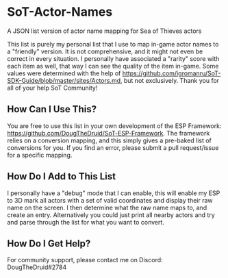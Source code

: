 # SoT-Actor-Names
A JSON list version of actor name mapping for Sea of Thieves actors

This list is purely my personal list that I use to map in-game actor names to a "friendly" version.
It is not comprehensive, and it might not even be correct in every situation. I personally have associated a
"rarity" score with each item as well, that way I can see the quality of the item in-game. Some values were
determined with the help of https://github.com/igromanru/SoT-SDK-Guide/blob/master/sites/Actors.md, but not
exclusively. Thank you for all of your help SoT Community!

## How Can I Use This?
You are free to use this list in your own development of the ESP Framework: https://github.com/DougTheDruid/SoT-ESP-Framework. The framework 
relies on a conversion mapping, and this simply gives a pre-baked list of conversions for you. If you find an error, please submit a pull 
request/issue for a specific mapping.

## How Do I Add to This List
I personally have a "debug" mode that I can enable, this will enable my ESP to 3D mark all actors with a set of valid coordinates and display
their raw name on the screen. I then determine what the raw name maps to, and create an entry. Alternatively you could just print all nearby
actors and try and parse through the list for what you want to convert.

## How Do I Get Help?
For community support, please contact me on Discord: DougTheDruid#2784
